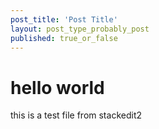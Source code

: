 ```yaml
---
post_title: 'Post Title'
layout: post_type_probably_post
published: true_or_false
---
```

# hello world
this is a test file from stackedit2
<!--stackedit_data:
eyJoaXN0b3J5IjpbLTEwOTU5NjA0NTBdfQ==
-->